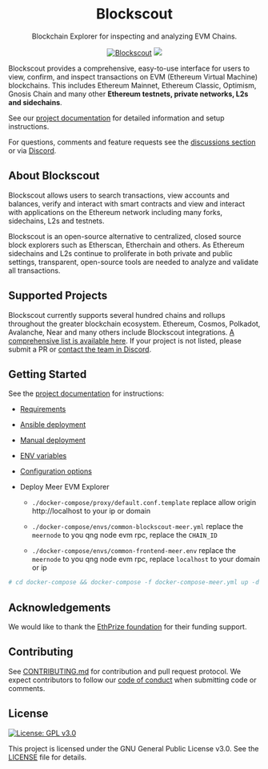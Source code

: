 <h1 align="center">Blockscout</h1>
<p align="center">Blockchain Explorer for inspecting and analyzing EVM Chains.</p>
<div align="center">

[![Blockscout](https://github.com/blockscout/blockscout/workflows/Blockscout/badge.svg?branch=master)](https://github.com/blockscout/blockscout/actions)
[![](https://dcbadge.vercel.app/api/server/blockscout?style=flat)](https://discord.gg/blockscout)

</div>


Blockscout provides a comprehensive, easy-to-use interface for users to view, confirm, and inspect transactions on EVM (Ethereum Virtual Machine) blockchains. This includes Ethereum Mainnet, Ethereum Classic, Optimism, Gnosis Chain and many other **Ethereum testnets, private networks, L2s and sidechains**.

See our [project documentation](https://docs.blockscout.com/) for detailed information and setup instructions.

For questions, comments and feature requests see the [discussions section](https://github.com/blockscout/blockscout/discussions) or via [Discord](https://discord.com/invite/blockscout).

## About Blockscout

Blockscout allows users to search transactions, view accounts and balances, verify and interact with smart contracts and view and interact with applications on the Ethereum network including many forks, sidechains, L2s and testnets.

Blockscout is an open-source alternative to centralized, closed source block explorers such as Etherscan, Etherchain and others.  As Ethereum sidechains and L2s continue to proliferate in both private and public settings, transparent, open-source tools are needed to analyze and validate all transactions.

## Supported Projects

Blockscout currently supports several hundred chains and rollups throughout the greater blockchain ecosystem. Ethereum, Cosmos, Polkadot, Avalanche, Near and many others include Blockscout integrations. [A comprehensive list is available here](https://docs.blockscout.com/about/projects). If your project is not listed, please submit a PR or [contact the team in Discord](https://discord.com/invite/blockscout).

## Getting Started

See the [project documentation](https://docs.blockscout.com/) for instructions:

- [Requirements](https://docs.blockscout.com/for-developers/information-and-settings/requirements)
- [Ansible deployment](https://docs.blockscout.com/for-developers/ansible-deployment)
- [Manual deployment](https://docs.blockscout.com/for-developers/manual-deployment)
- [ENV variables](https://docs.blockscout.com/for-developers/information-and-settings/env-variables)
- [Configuration options](https://docs.blockscout.com/for-developers/configuration-options)

- Deploy Meer EVM Explorer
 
  - `./docker-compose/proxy/default.conf.template` replace allow origin http://localhost to your ip or domain
  - `./docker-compose/envs/common-blockscout-meer.yml` replace the `meernode` to you qng node evm rpc, replace the `CHAIN_ID`
  
  - `./docker-compose/envs/common-frontend-meer.env` replace the `meernode` to you qng node evm rpc, replace `localhost` to your domain or ip
```bash
# cd docker-compose && docker-compose -f docker-compose-meer.yml up -d
```

## Acknowledgements

We would like to thank the [EthPrize foundation](http://ethprize.io/) for their funding support.

## Contributing

See [CONTRIBUTING.md](CONTRIBUTING.md) for contribution and pull request protocol. We expect contributors to follow our [code of conduct](CODE_OF_CONDUCT.md) when submitting code or comments.

## License

[![License: GPL v3.0](https://img.shields.io/badge/License-GPL%20v3-blue.svg)](https://www.gnu.org/licenses/gpl-3.0)

This project is licensed under the GNU General Public License v3.0. See the [LICENSE](LICENSE) file for details.
